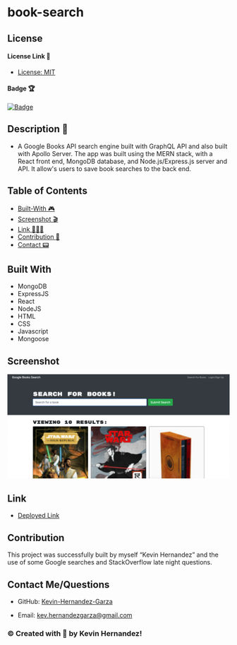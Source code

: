 # book-search

## License

#### License Link 🎫

- [License: MIT](LICENSE)

#### Badge 🏆

[![Badge](https://img.shields.io/badge/license-MIT-brightgreen/)](https://img.shields.io/badge/license-MIT-brightgreen/)

## Description 📖

- A Google Books API search engine built with GraphQL API and also built with Apollo Server. The app was built using the MERN stack, with a React front end, MongoDB database, and Node.js/Express.js server and API. It allow's users to save book searches to the back end.

## Table of Contents

- [Built-With 🎮](#built-with)
- [Screenshot 🎬](#screenshot)
- [Link 🧑🏻‍💻](#link)
- [Contribution 👾](#contribution)
- [Contact 📟](#contact-me/questions)

## Built With

- MongoDB
- ExpressJS
- React
- NodeJS
- HTML
- CSS
- Javascript
- Mongoose

## Screenshot

![mockup](images/book-mock.png)

## Link

- [Deployed Link](https://mighty-wave-18723.herokuapp.com/)

## Contribution

This project was successfully built by myself “Kevin Hernandez” and the use of some Google searches and StackOverflow late night questions.

## Contact Me/Questions

- GitHub: [Kevin-Hernandez-Garza](https://github.com/Kevin-Hernandez-Garza)

- Email: [kev.hernandezgarza@gmail.com](mailto:kev.hernandezgarza@gmail.com)

### © Created with 💜 by Kevin Hernandez!
